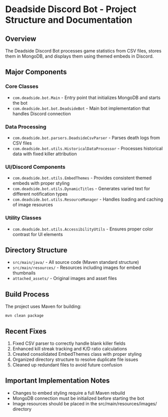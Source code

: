 # Deadside Discord Bot - Project Structure and Documentation

## Overview
The Deadside Discord Bot processes game statistics from CSV files, stores them in MongoDB, and displays them using themed embeds in Discord.

## Major Components

### Core Classes
- `com.deadside.bot.Main` - Entry point that initializes MongoDB and starts the bot
- `com.deadside.bot.bot.DeadsideBot` - Main bot implementation that handles Discord connection

### Data Processing
- `com.deadside.bot.parsers.DeadsideCsvParser` - Parses death logs from CSV files
- `com.deadside.bot.utils.HistoricalDataProcessor` - Processes historical data with fixed killer attribution

### UI/Discord Components
- `com.deadside.bot.utils.EmbedThemes` - Provides consistent themed embeds with proper styling
- `com.deadside.bot.utils.DynamicTitles` - Generates varied text for different notification types
- `com.deadside.bot.utils.ResourceManager` - Handles loading and caching of image resources

### Utility Classes
- `com.deadside.bot.utils.AccessibilityUtils` - Ensures proper color contrast for UI elements

## Directory Structure
- `src/main/java/` - All source code (Maven standard structure)
- `src/main/resources/` - Resources including images for embed thumbnails
- `attached_assets/` - Original images and asset files

## Build Process
The project uses Maven for building:
```
mvn clean package
```

## Recent Fixes
1. Fixed CSV parser to correctly handle blank killer fields
2. Enhanced kill streak tracking and K/D ratio calculations
3. Created consolidated EmbedThemes class with proper styling
4. Organized directory structure to resolve duplicate file issues
5. Cleaned up redundant files to avoid future confusion

## Important Implementation Notes
- Changes to embed styling require a full Maven rebuild
- MongoDB connection must be initialized before starting the bot
- Image resources should be placed in the src/main/resources/images/ directory